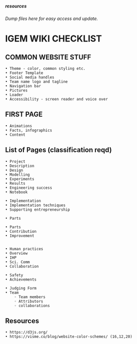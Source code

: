 ##### resources


*Dump files here for easy access and update.*


# IGEM WIKI CHECKLIST


## COMMON WEBSITE STUFF
    • Theme - color, common styling etc.
    • Footer Template
    • Social media handles
    • Team name logo and tagline
    • Navigation bar 
    • Pictures 
    • Loader
    • Accessibility - screen reader and voice over 

## FIRST PAGE 
    • Animations
    • Facts, infographics
    • Content

## List of Pages (classification reqd)
    • Project 
    • Description
    • Design
    • Modelling
    • Experiments
    • Results
    • Engineering success
    • Notebook 

    • Implementation 
    • Implementation techniques 
    • Supporting entrepreneurship

    • Parts 

    • Parts 
    • Contribution
    • Improvement 


    • Human practices 
    • Overview 
    • IHP 
    • Sci. Comm
    • Collaboration

    • Safety
    • Achievements 

    • Judging Form
    • Team 
        ◦ Team members
        ◦ Attributors
        ◦ collaborations

## Resources
    • https://d3js.org/
    • https://visme.co/blog/website-color-schemes/ (16,12,20)

